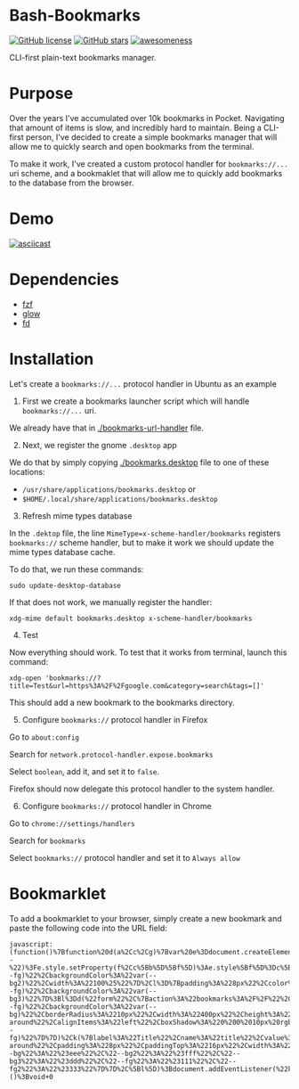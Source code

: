 # Bash-Bookmarks
[![GitHub license](https://img.shields.io/github/license/ArtBIT/bash-bookmarks.svg)](https://github.com/ArtBIT/bash-bookmarks) [![GitHub stars](https://img.shields.io/github/stars/ArtBIT/bash-bookmarks.svg)](https://github.com/ArtBIT/bash-bookmarks)  [![awesomeness](https://img.shields.io/badge/awesomeness-maximum-red.svg)](https://github.com/ArtBIT/bash-bookmarks)

CLI-first plain-text bookmarks manager.

# Purpose

Over the years I've accumulated over 10k bookmarks in Pocket. Navigating that amount of items is slow, and incredibly hard to maintain. Being a CLI-first person, I've decided to create a simple bookmarks manager that will allow me to quickly search and open bookmarks from the terminal.

To make it work, I've created a custom protocol handler for `bookmarks://...` uri scheme, and a bookmaklet that will allow me to quickly add bookmarks to the database from the browser.

# Demo

[![asciicast](https://asciinema.org/a/czTpD0PD9kA620X49oaj3iYbt)](https://asciinema.org/a/czTpD0PD9kA620X49oaj3iYbt)

# Dependencies

- [fzf](https://github.com/junegunn/fzf)
- [glow](https://github.com/charmbracelet/glow)
- [fd](https://github.com/sharkdp/fd)

# Installation

Let's create a `bookmarks://...` protocol handler in Ubuntu as an example

1. First we create a bookmarks launcher script which will handle `bookmarks://...` uri.

We already have that in [./bookmarks-url-handler](./bookmarks-url-handler) file.

2. Next, we register the gnome `.desktop` app

We do that by simply copying [./bookmarks.desktop](./bookmarks.desktop) file to one of these locations:

 - `/usr/share/applications/bookmarks.desktop` or
 - `$HOME/.local/share/applications/bookmarks.desktop`

3. Refresh mime types database

In the `.dektop` file, the line `MimeType=x-scheme-handler/bookmarks` registers `bookmarks://` scheme handler, but to make it work we should update the mime types database cache. 

To do that, we run these commands:

```
sudo update-desktop-database
```

If that does not work, we manually register the handler:

```
xdg-mime default bookmarks.desktop x-scheme-handler/bookmarks
```

4. Test

Now everything should work. To test that it works from terminal, launch this command:

```
xdg-open 'bookmarks://?title=Test&url=https%3A%2F%2Fgoogle.com&category=search&tags=[]'
```

This should add a new bookmark to the bookmarks directory.

5. Configure `bookmarks://` protocol handler in Firefox 

Go to `about:config`

Search for `network.protocol-handler.expose.bookmarks`

Select `boolean`, add it, and set it to `false`. 

Firefox should now delegate this protocol handler to the system handler.

6. Configure `bookmarks://` protocol handler in Chrome

Go to `chrome://settings/handlers`

Search for `bookmarks`

Select `bookmarks://` protocol handler and set it to `Always allow`

# Bookmarklet

To add a bookmarklet to your browser, simply create a new bookmark and paste the following code into the URL field:

```
javascript:(function()%7Bfunction%20d(a%2Cc%2Cg)%7Bvar%20e%3Ddocument.createElement(a)%2Cb%3Bfor(b%20in%20c)if(%22style%22%3D%3Db)for(var%20f%20in%20c%5Bb%5D)0%3D%3Df.indexOf(%22--%22)%3Fe.style.setProperty(f%2Cc%5Bb%5D%5Bf%5D)%3Ae.style%5Bf%5D%3Dc%5Bb%5D%5Bf%5D%3Belse%20if(%22events%22%3D%3Db)for(var%20h%20in%20c%5Bb%5D)e.addEventListener(h%2Cc%5Bb%5D%5Bh%5D)%3Belse%22innerHTML%22%3D%3Db%3Fe.innerHTML%3Dc%5Bb%5D%3A!0%3D%3D%3Dc%5Bb%5D%7C%7C!1%3D%3D%3Dc%5Bb%5D%3Fc%5Bb%5D%26%26e.setAttribute(b%2C%22%22)%3Ae.setAttribute(b%2Cc%5Bb%5D)%3Bg%26%26g.forEach(function(n)%7Breturn%20n%26%26e.appendChild(n)%7D)%3Breturn%20e%7Dfunction%20m()%7BsetTimeout(function()%7Bdocument.addEventListener(%22keydown%22%2Cp)%3Bdocument.body.removeChild(q)%7D%2C1E3)%7Dfunction%20k(a)%7Bvar%20c%3Da.name%2Cg%3Da.label%2Ce%3Da.value%2Cb%3Da.placeholder%2Cf%3Dvoid%200%3D%3D%3Da.type%3F%22text%22%3Aa.type%2Ch%3Dvoid%200%3D%3D%3Da.required%3F!1%3Aa.required%3Ba%3Dvoid%200%3D%3D%3Da.hidden%3F!1%3Aa.hidden%3Breturn%20d(%22div%22%2C%7B%7D%2C%5Ba%26%26d(%22label%22%2C%7B%22for%22%3Ac%2CinnerHTML%3Ag%7C%7Cc%7D)%2C!a%26%26d(%22label%22%2C%7B%22for%22%3Ac%2CinnerHTML%3Ag%7C%7Cc%7D)%2C!a%26%26d(%22input%22%2C%7Btype%3Af%2Cname%3Ac%2Cvalue%3Ae%2Cplaceholder%3Ab%2Crequired%3Ah%2Cstyle%3Ar%7D)%5D)%7Dfunction%20p(a)%7B%22Escape%22%3D%3Da.key%26%26m()%7Dvar%20r%3D%7Bpadding%3A%228px%22%2Ccolor%3A%22var(--fg)%22%2CbackgroundColor%3A%22var(--bg2)%22%2Cwidth%3A%22100%25%22%7D%2Cl%3D%7Bpadding%3A%228px%22%2Ccolor%3A%22var(--fg)%22%2CbackgroundColor%3A%22var(--bg3)%22%7D%3Bl%3Dd(%22form%22%2C%7Baction%3A%22bookmarks%3A%2F%2F%22%2Cmethod%3A%22get%22%2Ctarget%3A%22_blank%22%2Cevents%3A%7Bsubmit%3Am%7D%2Cstyle%3A%7Bpadding%3A%2232px%22%2Ccolor%3A%22var(--fg)%22%2CbackgroundColor%3A%22var(--bg)%22%2CborderRadius%3A%2210px%22%2Cwidth%3A%22400px%22%2Cheight%3A%22auto%22%2Cdisplay%3A%22flex%22%2CflexDirection%3A%22column%22%2CjustifyContent%3A%22space-around%22%2CalignItems%3A%22left%22%2CboxShadow%3A%220%200%2010px%20rgba(0%2C0%2C0%2C0.5)%22%7D%7D%2C%5Bd(%22h2%22%2C%7BinnerHTML%3A%22Add%20Bookmark%22%2Cstyle%3A%7Bcolor%3A%22var(--fg)%22%7D%7D)%2Ck(%7Blabel%3A%22Title%22%2Cname%3A%22title%22%2Cvalue%3Adocument.title%2Crequired%3A!0%7D)%2Ck(%7Blabel%3A%22URL%22%2Cname%3A%22url%22%2Cvalue%3Adocument.URL%7D)%2Ck(%7Blabel%3A%22Category%22%2Cname%3A%22category%22%2Cvalue%3A%22unsorted%22%2Crequired%3A!0%7D)%2Ck(%7Blabel%3A%22Tags%22%2Cname%3A%22tags%22%2Cvalue%3A%22%22%2Cplaceholder%3A%22Separate%20tags%20with%20commas%22%7D)%2Cd(%22div%22%2C%7Bstyle%3A%7Bdisplay%3A%22flex%22%2CjustifyContent%3A%22space-around%22%2Cpadding%3A%228px%22%2CpaddingTop%3A%2216px%22%2Cwidth%3A%22100%25%22%7D%7D%2C%5Bd(%22input%22%2C%7Btype%3A%22submit%22%2Cvalue%3A%22Save%22%2Cstyle%3Al%7D)%2Cd(%22input%22%2C%7Btype%3A%22button%22%2Cvalue%3A%22Cancel%22%2Cstyle%3Al%2Cevents%3A%7Bclick%3Am%7D%7D)%5D)%5D)%3Bvar%20q%3Dd(%22div%22%2C%7Bstyle%3A%7Bposition%3A%22fixed%22%2Ctop%3A%220%22%2Cleft%3A%220%22%2Cright%3A%220%22%2Cbottom%3A%220%22%2CbackgroundColor%3A%22rgba(0%2C0%2C0%2C0.8)%22%2CzIndex%3A%229999%22%2Cdisplay%3A%22flex%22%2CjustifyContent%3A%22center%22%2CalignItems%3A%22center%22%2C%22--bg%22%3A%22%23eee%22%2C%22--bg2%22%3A%22%23fff%22%2C%22--bg3%22%3A%22%23ddd%22%2C%22--fg%22%3A%22%23111%22%2C%22--fg2%22%3A%22%23333%22%7D%7D%2C%5Bl%5D)%3Bdocument.addEventListener(%22keydown%22%2Cp)%3Bdocument.body.appendChild(q)%7D)()%3Bvoid+0
```
